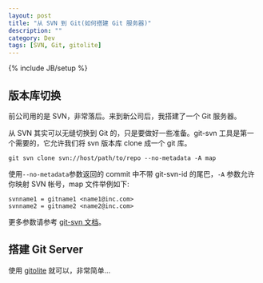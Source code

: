 ```yaml
---
layout: post
title: "从 SVN 到 Git(如何搭建 Git 服务器)"
description: ""
category: Dev
tags: [SVN, Git, gitolite]
---
```

{% include JB/setup %}

## 版本库切换

前公司用的是 SVN，非常落后。来到新公司后，我搭建了一个 Git 服务器。

从 SVN 其实可以无缝切换到 Git 的，只是要做好一些准备。git-svn 工具是第一个需要的，它允许我们将 svn 版本库 clone 成一个 git 库。

`git svn clone svn://host/path/to/repo --no-metadata -A map`

使用`--no-metadata`参数返回的 commit 中不带 git-svn-id 的尾巴，`-A` 参数允许你映射 SVN 帐号，map 文件举例如下:

	svnname1 = gitname1 <name1@inc.com>
	svnname2 = gitname2 <name2@inc.com>

更多参数请参考 [git-svn 文档](http://git-scm.com/docs/git-svn)。

## 搭建 Git Server

使用 [gitolite](https://github.com/sitaramc/gitolite/) 就可以，非常简单…

